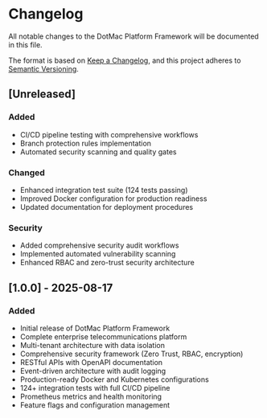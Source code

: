 # Changelog

All notable changes to the DotMac Platform Framework will be documented in this file.

The format is based on [Keep a Changelog](https://keepachangelog.com/en/1.0.0/),
and this project adheres to [Semantic Versioning](https://semver.org/spec/v2.0.0.html).

## [Unreleased]

### Added
- CI/CD pipeline testing with comprehensive workflows
- Branch protection rules implementation
- Automated security scanning and quality gates

### Changed
- Enhanced integration test suite (124 tests passing)
- Improved Docker configuration for production readiness
- Updated documentation for deployment procedures

### Security
- Added comprehensive security audit workflows
- Implemented automated vulnerability scanning
- Enhanced RBAC and zero-trust security architecture

## [1.0.0] - 2025-08-17

### Added
- Initial release of DotMac Platform Framework
- Complete enterprise telecommunications platform
- Multi-tenant architecture with data isolation
- Comprehensive security framework (Zero Trust, RBAC, encryption)
- RESTful APIs with OpenAPI documentation
- Event-driven architecture with audit logging
- Production-ready Docker and Kubernetes configurations
- 124+ integration tests with full CI/CD pipeline
- Prometheus metrics and health monitoring
- Feature flags and configuration management
